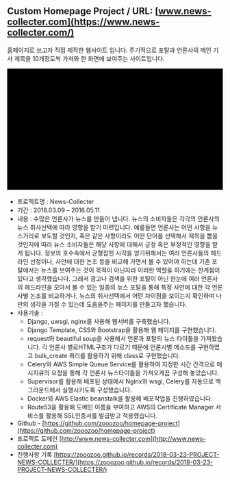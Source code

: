 


## Custom Homepage Project / URL: [www.news-collecter.com](https://www.news-collecter.com/)
홈페이지로 쓰고자 직접 제작한 웹사이트 입니다.
주기적으로 포탈과 언론사의 메인 기사 제목을 10개정도씩 가져와 한 화면에 보여주는 사이트입니다.


![프로젝트 작동영상 gif](news-collecter-resize-compres.gif)


* 프로젝트명 : News-Collecter
* 기간 : 2018.03.09 – 2018.05.11
* 내용 :
  수많은 언론사가 뉴스를 만들어 냅니다. 뉴스의 소비자들은 각각의 언론사의 뉴스 취사선택에 따라 영향을 받기 마련입니다. 
  예를들면 언론사는 어떤 사항을 뉴스거리로 보도할 것인지, 혹은 같은 사항이라도 어떤 단어를 선택해서 제목을 뽑을 것인지에 따라 
  뉴스 소비자들은 해당 사항에 대해서 긍정 혹은 부정적인 영향을 받게 됩니다. 
  정보의 호수속에서 균형잡힌 시각을 얻기위해서는 여러 언론사들의 헤드라인 선정이나, 사안에 대한 논조 등을 비교해 가면서 볼 수 
  있어야 하는데 기존 포탈에서는 뉴스를 보여주는 것이 목적이 아닌지라 이러한 역할을 하기에는 한계점이 있다고 생각했습니다. 
  그래서 광고나 검색을 위한 포탈이 아닌 한눈에 여러 언론사의 헤드라인을 모아서 볼 수 있는 일종의 뉴스 포탈을 통해 특정 사안에 
  대한 각 언론사별 논조를 비교하거나, 뉴스의 취사선택에서 어떤 차이점을 보이는지 확인하며 나만의 생각을 가질 수 있는데 도움을주는 
  페이지를 만들고자 했습니다.
* 사용기술 :
  * Django, uwsgi, nginx를 사용해 웹서버를 구축했습니다.
  * Django Template, CSS와 Bootstrap을 활용해 웹 페이지를 구현했습니다.
  * request와 beautiful soup을 사용해서 언론과 포탈의 뉴스 타이틀을 가져왔습니다. 각 언론사
  별로HTML구조가 다르기 때문에 언론사별 메소드를 구현하였고 bulk_create 쿼리를
  활용하기 위해 class로 구현했습니다.
  * Celery와 AWS Simple Queue Service를 활용하여 지정한 시간 간격으로 메시지큐의 요청을
  통해 각 언론사 뉴스타이틀을 가져오게끔 구성해 놓았습니다.
  * Supervisor를 활용해 배포된 상태에서 Nginx와 wsgi, Celery를 자동으로 백그라운드에서
  실행시키도록 구성했습니다.
  * Docker와 AWS Elastic beanstalk을 활용해 배포작업을 진행하였습니다.
  * Route53을 활용해 도메인 이름을 부여하고 AWS의 Certificate Manager 서비스를 활용해
  SSL인증서를 발급받고 적용했습니다.
* Github - [https://github.com/zooozoo/homepage-project](https://github.com/zooozoo/homepage-project)
* 프로젝트 도메인 [http://www.news-collecter.com](http://www.news-collecter.com)
* 진행사항 기록 [https://zooozoo.github.io/records/2018-03-23-PROJECT-NEWS-COLLECTER/](https://zooozoo.github.io/records/2018-03-23-PROJECT-NEWS-COLLECTER/)